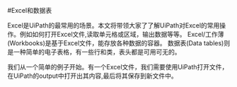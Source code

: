 #Excel和数据表

Excel是UiPath的最常用的场景。本文将带领大家了了解UiPath对Excel的常用操作。例如如何打开Excel文件,读取单元格或区域，输出数据等等。
Excel/工作薄(Workbooks)是基于Excel文件，能存放各种数据的容器。
数据表(Data tables)则是一种简单的电子表格，有一些行和类，表头都是可用可无的。

我们从一个简单的例子开始。有一个Excel文件，我们需要使用UiPath打开文件，在UiPath的output中打开出其内容,最后将其保存到新文件中。

